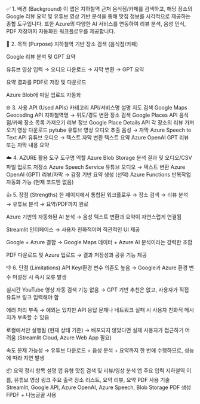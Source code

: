 ✅ 1. 배경 (Background)
이 앱은 지하철역 근처 음식점/카페를 검색하고, 해당 장소의 Google 리뷰 요약 및 유튜브 영상 기반 분석을 통해 맛집 정보를 시각적으로 제공하는 종합 도구입니다.
또한 Azure의 다양한 AI 서비스를 연동하여 리뷰 분석, 음성 인식, PDF 저장까지 자동화된 워크플로우를 제공합니다.

🎯 2. 목적 (Purpose)
지하철역 기반 장소 검색 (음식점/카페)

Google 리뷰 분석 및 GPT 요약

유튜브 영상 입력 → 오디오 다운로드 → 자막 변환 → GPT 요약

요약 결과를 PDF로 저장 및 다운로드

Azure Blob에 파일 업로드 자동화

🌐 3. 사용 API (Used APIs)
카테고리	API/서비스명	설명
지도 검색	Google Maps Geocoding API	지하철역명 → 위도/경도 변환
장소 검색	Google Places API	음식점/카페 장소 목록 가져오기
리뷰 정보	Google Place Details API	각 장소의 리뷰 가져오기
영상 다운로드	pytube	유튜브 영상 오디오 추출
음성 → 자막	Azure Speech to Text API	유튜브 오디오 → 텍스트 자막 변환
텍스트 요약	Azure OpenAI GPT	리뷰 또는 자막 내용 요약

☁️ 4. AZURE 활용 도구
도구명	역할
Azure Blob Storage	분석 결과 및 오디오/CSV 파일 업로드 저장소
Azure Speech Service	유튜브 오디오 → 텍스트 변환
Azure OpenAI (GPT)	리뷰/자막 → 감정 기반 요약 생성
(선택) Azure Functions	반복작업 자동화 가능 (현재 코드엔 없음)

👍 5. 장점 (Strengths)
한 페이지에서 통합된 워크플로우
→ 장소 검색 → 리뷰 분석 → 유튜브 분석 → 요약/PDF까지 완료

Azure 기반의 자동화된 AI 분석
→ 음성 텍스트 변환과 요약이 자연스럽게 연결됨

Streamlit 인터페이스
→ 사용자 친화적이며 직관적인 UI 제공

Google + Azure 결합
→ Google Maps 데이터 + Azure AI 분석이라는 강력한 조합

PDF 다운로드 및 Azure 업로드
→ 결과 저장성과 공유 기능 제공

👎 6. 단점 (Limitations)
API Key/환경 변수 의존도 높음
→ Google과 Azure 환경 변수 미설정 시 즉시 오류 발생

실시간 YouTube 영상 자동 검색 기능 없음
→ GPT 기반 추천은 없고, 사용자가 직접 유튜브 링크 입력해야 함

에러 처리 부족
→ 예외는 있지만 API 응답 문제나 네트워크 실패 시 사용자 친화적 메시지가 부족할 수 있음

로컬에서만 실행됨 (현재 상태 기준)
→ 배포되지 않았다면 실제 사용자가 접근하기 어려움 (Streamlit Cloud, Azure Web App 필요)

속도 문제 가능성
→ 유튜브 다운로드 + 음성 분석 + 요약까지 한 번에 수행하므로, 성능에 따라 지연 발생

📦 요약 정리
항목	설명
앱 유형	맛집 검색 및 리뷰/영상 분석 앱
주요 입력	지하철역 이름, 유튜브 영상 링크
주요 출력	장소 리스트, 요약 리뷰, 요약 PDF
사용 기술	Streamlit, Google API, Azure OpenAI, Azure Speech, Blob Storage
PDF 생성	FPDF + 나눔글꼴 사용

